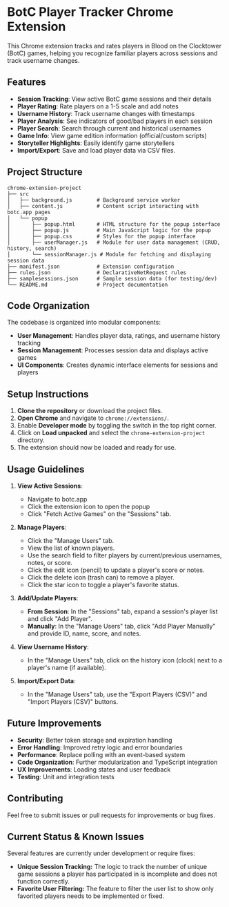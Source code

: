 # BotC Player Tracker Chrome Extension

This Chrome extension tracks and rates players in Blood on the Clocktower (BotC) games, helping you recognize familiar players across sessions and track username changes.

## Features

- **Session Tracking**: View active BotC game sessions and their details
- **Player Rating**: Rate players on a 1-5 scale and add notes
- **Username History**: Track username changes with timestamps
- **Player Analysis**: See indicators of good/bad players in each session
- **Player Search**: Search through current and historical usernames
- **Game Info**: View game edition information (official/custom scripts)
- **Storyteller Highlights**: Easily identify game storytellers
- **Import/Export**: Save and load player data via CSV files.

## Project Structure

```
chrome-extension-project
├── src
│   ├── background.js        # Background service worker
│   ├── content.js           # Content script interacting with botc.app pages
│   └── popup
│       ├── popup.html       # HTML structure for the popup interface
│       ├── popup.js         # Main JavaScript logic for the popup
│       ├── popup.css        # Styles for the popup interface
│       ├── userManager.js   # Module for user data management (CRUD, history, search)
│       └── sessionManager.js # Module for fetching and displaying session data
├── manifest.json            # Extension configuration
├── rules.json               # DeclarativeNetRequest rules
├── samplesessions.json      # Sample session data (for testing/dev)
└── README.md                # Project documentation
```

## Code Organization

The codebase is organized into modular components:

- **User Management**: Handles player data, ratings, and username history tracking
- **Session Management**: Processes session data and displays active games
- **UI Components**: Creates dynamic interface elements for sessions and players

## Setup Instructions

1. **Clone the repository** or download the project files.
2. **Open Chrome** and navigate to `chrome://extensions/`.
3. Enable **Developer mode** by toggling the switch in the top right corner.
4. Click on **Load unpacked** and select the `chrome-extension-project` directory.
5. The extension should now be loaded and ready for use.

## Usage Guidelines

1. **View Active Sessions**:
   - Navigate to botc.app
   - Click the extension icon to open the popup
   - Click "Fetch Active Games" on the "Sessions" tab.

2. **Manage Players**:
   - Click the "Manage Users" tab.
   - View the list of known players.
   - Use the search field to filter players by current/previous usernames, notes, or score.
   - Click the edit icon (pencil) to update a player's score or notes.
   - Click the delete icon (trash can) to remove a player.
   - Click the star icon to toggle a player's favorite status.

3. **Add/Update Players**:
   - **From Session**: In the "Sessions" tab, expand a session's player list and click "Add Player".
   - **Manually**: In the "Manage Users" tab, click "Add Player Manually" and provide ID, name, score, and notes.

4. **View Username History**:
   - In the "Manage Users" tab, click on the history icon (clock) next to a player's name (if available).

5. **Import/Export Data**:
   - In the "Manage Users" tab, use the "Export Players (CSV)" and "Import Players (CSV)" buttons.

## Future Improvements

- **Security**: Better token storage and expiration handling
- **Error Handling**: Improved retry logic and error boundaries
- **Performance**: Replace polling with an event-based system
- **Code Organization**: Further modularization and TypeScript integration
- **UX Improvements**: Loading states and user feedback
- **Testing**: Unit and integration tests

## Contributing

Feel free to submit issues or pull requests for improvements or bug fixes.

## Current Status & Known Issues

Several features are currently under development or require fixes:

*   **Unique Session Tracking:** The logic to track the number of unique game sessions a player has participated in is incomplete and does not function correctly.
*   **Favorite User Filtering:** The feature to filter the user list to show only favorited players needs to be implemented or fixed.